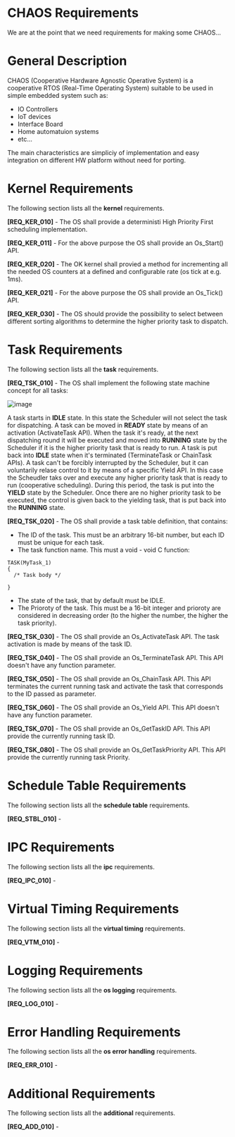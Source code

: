 # CHAOS Requirements
We are at the point that we need requirements for making some CHAOS...

# General Description
CHAOS (Cooperative Hardware Agnostic Operative System) is a cooperative RTOS (Real-Time Operating System) suitable to be used in simple embedded system such as:

- IO Controllers
- IoT devices
- Interface Board
- Home automatuion systems
- etc...

The main characteristics are simpliciy of implementation and easy integration on different HW platform without need for porting.

# Kernel Requirements
The following section lists all the **kernel** requirements.

**[REQ_KER_010]** - The OS shall provide a deterministi High Priority First scheduling implementation.

**[REQ_KER_011]** - For the above purpose the OS shall provide an Os_Start() API.

**[REQ_KER_020]** - The OK kernel shall provied a method for incrementing all the needed OS counters at a defined and configurable rate (os tick at e.g. 1ms).

**[REQ_KER_021]** - For the above purpose the OS shall provide an Os_Tick() API.

**[REQ_KER_030]** - The OS should provide the possibility to select between different sorting algorithms to determine the higher priority task to dispatch.

# Task Requirements
The following section lists all the **task** requirements.

**[REQ_TSK_010]** - The OS shall implement the following state machine concept for all tasks:

![image](https://github.com/ffich/CHAOS/assets/59200746/b7b247b4-a6ea-47db-8b5b-581690bc1cb9)

A task starts in **IDLE** state. In this state the Scheduler will not select the task for dispatching. A task can be moved in **READY** state by means of an activation (ActivateTask API).
When the task it's ready, at the next dispatching round it will be executed and moved into **RUNNING** state by the Scheduler if it is the higher priority task that is ready to run.
A task is put back into **IDLE** state when it's terminated (TerminateTask or ChainTask APIs). A task can't be forcibly interrupted by the Scheduler, but it can voluntarily relase control to it by means of a specific Yield API. In this case the Scheudler taks over and execute any higher priority task that is ready to run (cooperative scheduling). During this period, the task is put into the **YIELD** state by the Scheduler. Once there are no higher priority task to be executed, the control is given back to the yielding task, that is put back into the **RUNNING** state.

**[REQ_TSK_020]** - The OS shall provide a task table definition, that contains:

- The ID of the task. This must be an arbitrary 16-bit number, but each ID must be unique for each task.
- The task function name. This must a void - void C function:

```
TASK(MyTask_1)
{
  /* Task body */
  
}
```
- The state of the task, that by default must be IDLE.
- The Prioroty of the task. This must be a 16-bit integer and prioroty are considered in decreasing order (to the higher the number, the higher the task priority).

**[REQ_TSK_030]** - The OS shall provide an Os_ActivateTask API. The task activation is made by means of the task ID.

**[REQ_TSK_040]** - The OS shall provide an Os_TerminateTask API. This API doesn't have any function parameter.

**[REQ_TSK_050]** - The OS shall provide an Os_ChainTask API. This API terminates the current running task and activate the task that corresponds to the ID passed as parameter.

**[REQ_TSK_060]** - The OS shall provide an Os_Yield API. This API doesn't have any function parameter.

**[REQ_TSK_070]** - The OS shall provide an Os_GetTaskID API. This API provide the currently running task ID.

**[REQ_TSK_080]** - The OS shall provide an Os_GetTaskPriority API. This API provide the currently running task Priority.

# Schedule Table Requirements
The following section lists all the **schedule table** requirements.

**[REQ_STBL_010]** - 


# IPC Requirements
The following section lists all the **ipc** requirements.

**[REQ_IPC_010]** - 

# Virtual Timing Requirements
The following section lists all the **virtual timing** requirements.

**[REQ_VTM_010]** - 

# Logging Requirements
The following section lists all the **os logging** requirements.

**[REQ_LOG_010]** - 

# Error Handling Requirements
The following section lists all the **os error handling** requirements.

**[REQ_ERR_010]** - 

# Additional Requirements
The following section lists all the **additional** requirements.

**[REQ_ADD_010]** - 
